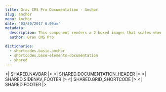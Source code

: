 ```yaml
---
title: Grav CMS Pro Documentation - Anchor
slug: anchor
menu: Anchor
date: '03/30/2017 6:00am'
metadata:
  description: This component renders a 2 boxed images that scales when mouse is placed over them and with a nice caption at their bottom
  author: Grav CMS Pro

dictionaries:
  - shortcodes.basic.anchor
  - shortcodes.base-elements-documentation
  - shared
---
```


<| SHARED.NAVBAR |>
<| SHARED.DOCUMENTATION_HEADER |>
<| SHARED.SIDENAV_FOOTER |>
<| SHARED.GRID_SHORTCODE |>
<| SHARED.FOOTER |>
